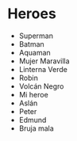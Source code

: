 # Heroes

* Superman
* Batman
* Aquaman
* Mujer Maravilla
* Linterna Verde
* Robin
* Volcán Negro
* Mi heroe
* Aslán
* Peter
* Edmund
* Bruja mala

